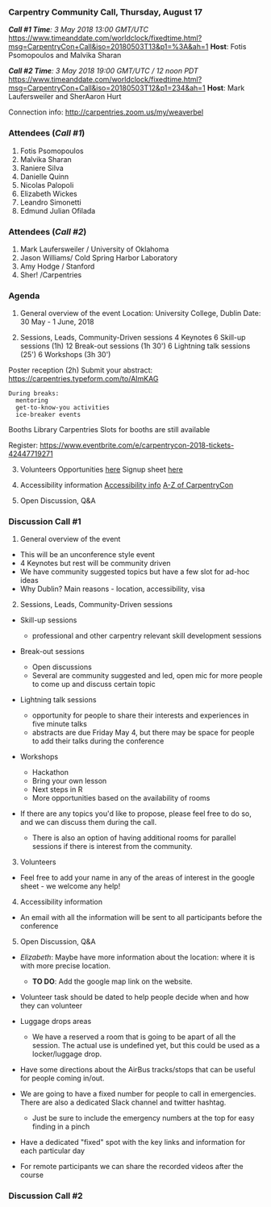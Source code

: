 ### Carpentry Community Call, Thursday, August 17
_**Call #1 Time**: 3 May 2018 13:00 GMT/UTC_
https://www.timeanddate.com/worldclock/fixedtime.html?msg=CarpentryCon+Call&iso=20180503T13&p1=%3A&ah=1
**Host**: Fotis Psomopoulos and Malvika Sharan

_**Call #2 Time**: 3 May 2018 19:00 GMT/UTC / 12 noon PDT_
https://www.timeanddate.com/worldclock/fixedtime.html?msg=CarpentryCon+Call&iso=20180503T12&p1=234&ah=1
**Host**: Mark Laufersweiler and SherAaron Hurt

Connection info: http://carpentries.zoom.us/my/weaverbel


### Attendees (_Call #1_)
1. Fotis Psomopoulos
2. Malvika Sharan
3. Raniere Silva
4. Danielle Quinn
5. Nicolas Palopoli
6. Elizabeth Wickes
7. Leandro Simonetti
8. Edmund Julian Ofilada

### Attendees (_Call #2_)
1. Mark Laufersweiler / University of Oklahoma
2. Jason Williams/ Cold Spring Harbor Laboratory
3. Amy Hodge / Stanford
4. Sher! /Carpentries


### Agenda

1. General overview of the event
  Location: University College, Dublin
  Date: 30 May - 1 June, 2018

2. Sessions, Leads, Community-Driven sessions
  4 Keynotes
  6 Skill-up sessions (1h)
  12 Break-out sessions (1h 30')
  6 Lightning talk sessions (25')
  6 Workshops (3h 30')

  Poster reception (2h)
    Submit your abstract: https://carpentries.typeform.com/to/AImKAG

    During breaks:
      mentoring
      get-to-know-you activities
      ice-breaker events

  Booths
    Library Carpentries
    Slots for booths are still available

  Register: https://www.eventbrite.com/e/carpentrycon-2018-tickets-42447719271

3. Volunteers
  Opportunities [here](http://pad.software-carpentry.org/carpentrycon_volunteers)
  Signup sheet [here](https://docs.google.com/spreadsheets/d/1zs8rV8wUAUEN_-NnbgBjFmS3H-FjyvHoVTv9Cf3JVVo/edit#gid=0)

4. Accessibility information
  [Accessibility info](https://github.com/carpentries/carpentrycon/blob/master/venue.md)
  [A-Z of CarpentryCon](https://github.com/carpentries/carpentrycon/blob/master/AtoZ_of_CarpentryCon.md)

5. Open Discussion, Q&A


### Discussion Call #1

1. General overview of the event
  - This will be an unconference style event
  - 4 Keynotes but rest will be community driven
  - We have community suggested topics but have a few slot for ad-hoc ideas
  - Why Dublin? Main reasons - location, accessibility, visa

2. Sessions, Leads, Community-Driven sessions
  - Skill-up sessions
    - professional and other carpentry relevant skill development sessions
  - Break-out sessions
    - Open discussions
    - Several are community suggested and led, open mic for more people to come up and discuss certain topic
  - Lightning talk sessions
    - opportunity for people to share their interests and experiences in five minute talks
    - abstracts are due Friday May 4, but there may be space for people to add their talks during the conference
  - Workshops
    - Hackathon
    - Bring your own lesson
    - Next steps in R
    - More opportunities based on the availability of rooms

  - If there are any topics you'd like to propose, please feel free to do so, and we can discuss them during the call.
    - There is also an option of having additional rooms for parallel sessions if there is interest from the community.

3. Volunteers
  - Feel free to add your name in any of the areas of interest in the google sheet - we welcome any help!


4. Accessibility information
  - An email with all the information will be sent to all participants before the conference


5. Open Discussion, Q&A

  - _Elizabeth_: Maybe have more information about the location: where it is with more precise location.
    - **TO DO**: Add the google map link on the website.

  - Volunteer task should be dated to help people decide when and how they can volunteer

  - Luggage drops areas
    - We have a reserved a room that is going to be apart of all the session. The actual use is undefined yet, but this could be used as a locker/luggage drop.

  - Have some directions about the AirBus tracks/stops that can be useful for people coming in/out.

  - We are going to have a fixed number for people to call in emergencies. There are also a dedicated Slack channel and twitter hashtag.
    - Just be sure to include the emergency numbers at the top for easy finding in a pinch

  - Have a dedicated "fixed" spot with the key links and information for each particular day

  - For remote participants we can share the recorded videos after the course


### Discussion Call #2
